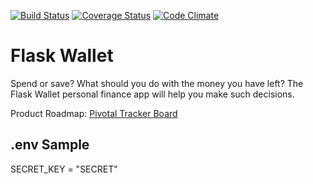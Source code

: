 
[![Build Status](https://travis-ci.org/evansmusomi/flask-wallet.svg?branch=master)](https://travis-ci.org/evansmusomi/flask-wallet)
[![Coverage Status](https://coveralls.io/repos/github/evansmusomi/flask-wallet/badge.svg?branch=develop)](https://coveralls.io/github/evansmusomi/flask-wallet?branch=develop)
[![Code Climate](https://codeclimate.com/github/evansmusomi/flask-wallet/badges/gpa.svg)](https://codeclimate.com/github/evansmusomi/flask-wallet)
# Flask Wallet

Spend or save? What should you do with the money you have left? The Flask Wallet personal finance app will help you make such decisions.

Product Roadmap: [Pivotal Tracker Board](https://www.pivotaltracker.com/n/projects/2081915)

## .env Sample

SECRET_KEY = "SECRET"